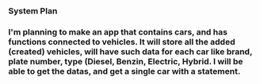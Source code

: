 ### System Plan

### I'm planning to make an app that contains cars, and has functions connected to vehicles. It will store all the added (created) vehicles, will have such data for each car like brand, plate number, type (Diesel, Benzin, Electric, Hybrid. I will be able to get the datas, and get a single car with a statement.